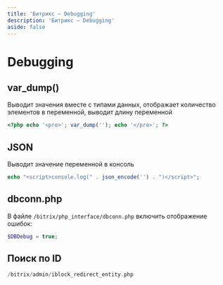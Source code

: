 ```yaml
---
title: 'Битрикс — Debugging'
description: 'Битрикс — Debugging'
aside: false
---
```


# Debugging


## var_dump()

Выводит значения вместе с типами данных, отображает количество элементов в переменной, выводит длину переменной

```php
<?php echo '<pre>'; var_dump(''); echo '</pre>'; ?>
```


## JSON

Выводит значение переменной в консоль

```php
echo "<script>console.log(" . json_encode('') . ")</script>";
```


## dbconn.php

В файле `/bitrix/php_interface/dbconn.php` включить отображение ошибок:

```php
$DBDebug = true;
```


## Поиск по ID

```php
/bitrix/admin/iblock_redirect_entity.php
```
